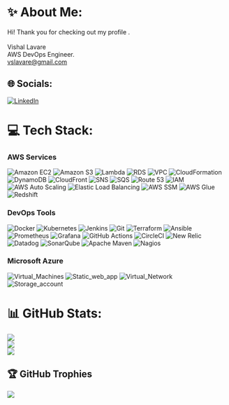 # ✨ About Me:
Hi! Thank you for checking out my profile .
<br><br> Vishal Lavare<br>
         AWS DevOps Engineer.<br>
         vslavare@gmail.com
## 🌐 Socials:
[![LinkedIn](https://img.shields.io/badge/LinkedIn-%230077B5.svg?logo=linkedin&logoColor=white)](https://www.linkedin.com/in/vishal-lavare-117715285)

# 💻 Tech Stack:
  
### **AWS Services**
![Amazon EC2](https://img.shields.io/badge/EC2-%23FF9900.svg?style=plastic&logo=amazon-aws&logoColor=white) ![Amazon S3](https://img.shields.io/badge/S3-%23FF9900.svg?style=plastic&logo=amazon-s3&logoColor=white) ![Lambda](https://img.shields.io/badge/Lambda-%23FF9900.svg?style=plastic&logo=aws-lambda&logoColor=white) ![RDS](https://img.shields.io/badge/RDS-%23FF9900.svg?style=plastic&logo=amazon-rds&logoColor=white) ![VPC](https://img.shields.io/badge/VPC-%23FF9900.svg?style=plastic&logo=amazon-vpc&logoColor=white) ![CloudFormation](https://img.shields.io/badge/CloudFormation-%23FF9900.svg?style=plastic&logo=amazon-aws&logoColor=white) ![DynamoDB](https://img.shields.io/badge/DynamoDB-%230A74DA.svg?style=plastic&logo=amazon-dynamodb&logoColor=white) ![CloudFront](https://img.shields.io/badge/CloudFront-%23FF9900.svg?style=plastic&logo=amazon-cloudfront&logoColor=white) ![SNS](https://img.shields.io/badge/SNS-%23FF9900.svg?style=plastic&logo=amazon-sns&logoColor=white) ![SQS](https://img.shields.io/badge/SQS-%23FF9900.svg?style=plastic&logo=amazon-sqs&logoColor=white) ![Route 53](https://img.shields.io/badge/Route_53-%23FF9900.svg?style=plastic&logo=amazon-route53&logoColor=white) ![IAM](https://img.shields.io/badge/IAM-%23FF9900.svg?style=plastic&logo=amazon-iam&logoColor=white) ![AWS Auto Scaling](https://img.shields.io/badge/Auto_Scaling-%23FF9900.svg?style=plastic&logo=amazon-autoscaling&logoColor=white) ![Elastic Load Balancing](https://img.shields.io/badge/ELB-%23FF9900.svg?style=plastic&logo=amazon-elb&logoColor=white) ![AWS SSM](https://img.shields.io/badge/SSM-%23FF9900.svg?style=plastic&logo=amazon-ssm&logoColor=white) ![AWS Glue](https://img.shields.io/badge/Glue-%23FF9900.svg?style=plastic&logo=amazon-glue&logoColor=white) ![Redshift](https://img.shields.io/badge/Redshift-%23FF9900.svg?style=plastic&logo=amazon-redshift&logoColor=white)

### **DevOps Tools**
![Docker](https://img.shields.io/badge/Docker-%230db7ed.svg?style=plastic&logo=docker&logoColor=white) ![Kubernetes](https://img.shields.io/badge/Kubernetes-%23326ce5.svg?style=plastic&logo=kubernetes&logoColor=white) ![Jenkins](https://img.shields.io/badge/Jenkins-%23D24939.svg?style=plastic&logo=jenkins&logoColor=white) ![Git](https://img.shields.io/badge/Git-%23F05033.svg?style=plastic&logo=git&logoColor=white) ![Terraform](https://img.shields.io/badge/Terraform-%235835CC.svg?style=plastic&logo=terraform&logoColor=white) ![Ansible](https://img.shields.io/badge/Ansible-%23EE0000.svg?style=plastic&logo=ansible&logoColor=white) ![Prometheus](https://img.shields.io/badge/Prometheus-%23E6522C.svg?style=plastic&logo=prometheus&logoColor=white) ![Grafana](https://img.shields.io/badge/Grafana-%23F46800.svg?style=plastic&logo=grafana&logoColor=white) ![GitHub Actions](https://img.shields.io/badge/GitHub_Actions-%232671E5.svg?style=plastic&logo=githubactions&logoColor=white) ![CircleCI](https://img.shields.io/badge/CircleCI-%2332A92F.svg?style=plastic&logo=circleci&logoColor=white) ![New Relic](https://img.shields.io/badge/New_Relic-%2300CEFF.svg?style=plastic&logo=new-relic&logoColor=white) ![Datadog](https://img.shields.io/badge/Datadog-%2347A4E3.svg?style=plastic&logo=datadog&logoColor=white) ![SonarQube](https://img.shields.io/badge/SonarQube-%234E9BCD.svg?style=plastic&logo=sonarqube&logoColor=white) ![Apache Maven](https://img.shields.io/badge/Maven-%23C71A36.svg?style=plastic&logo=apache-maven&logoColor=white) ![Nagios](https://img.shields.io/badge/Nagios-%23000000.svg?style=plastic&logo=nagios&logoColor=white)

### **Microsoft Azure**
![Virtual_Machines](https://img.shields.io/badge/Virtual_Machine-%23FF9900.svg?style=plastic&logo=virtual_machine&logoColor=white) ![Static_web_app](https://img.shields.io/badge/Static_web_app-%23FF9900.svg?style=plastic&logo=Static_web_app&logoColor=white) ![Virtual_Network](https://img.shields.io/badge/Virtual_Network-%23FF9900.svg?style=plastic&logo=virtual_Network&logoColor=white) ![Storage_account](https://img.shields.io/badge/Storage_account-%23FF9900.svg?style=plastic&logo=Storage_account&logoColor=white)

# 📊 GitHub Stats:
![](https://github-readme-stats.vercel.app/api?username=vishalLavare&theme=dark&hide_border=false&include_all_commits=false&count_private=false)<br/>
![](https://github-readme-streak-stats.herokuapp.com/?user=vishalLavare&theme=dark&hide_border=false)<br/>
![](https://github-readme-stats.vercel.app/api/top-langs/?username=vishalLavare&theme=dark&hide_border=false&include_all_commits=false&count_private=false&layout=compact)

## 🏆 GitHub Trophies
![](https://github-profile-trophy.vercel.app/?username=vishalLavare&theme=gruvbox&no-frame=false&no-bg=true&margin-w=4)




<!-- Proudly created with GPRM ( https://gprm.itsvg.in ) -->

